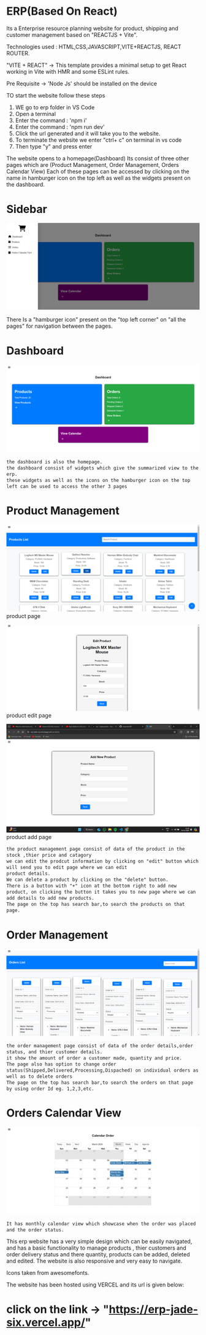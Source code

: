 # ERP(Based On React)

Its a Enterprise resource planning website for product, shipping and customer management based on "REACTJS + Vite".

Technologies used : HTML,CSS,JAVASCRIPT,VITE+REACTJS, REACT ROUTER.

"VITE + REACT" -> This template provides a minimal setup to get React working in Vite with HMR and some ESLint rules.

Pre Requisite -> 'Node Js' should be installed on the device

TO start the website follow these steps

1) WE go to erp folder in VS Code
2) Open a terminal
3) Enter the command : 'npm i'
4) Enter the command : 'npm run dev'
5) Click the url generated and it will take you to the website.
6) To terminate the website we enter "ctrl+ c" on terminal in vs code 
7) Then type "y" and press enter

The website opens to a homepage(Dashboard)
Its consist of three other pages which are (Product Management, Order Management, Orders Calendar View)
Each of these pages can be accessed by clicking on the name in hamburger icon on the top left as well as the widgets present on the dashboard.

# Sidebar

![side bar](screenshot/sidebaR.png)

There Is a "hamburger icon" present on the "top left corner" on "all the pages" for navigation between the pages.


# Dashboard

![dash board](screenshot/dashboarD.png)

	the dashboard is also the homepage.
	the dashboard consist of widgets which give the summarized view to the erp.
	these widgets as well as the icons on the hamburger icon on the top left can be used to access the other 3 pages

# Product Management

![Product Page](<screenshot/Product Page.png>)
product page

![edit page](<screenshot/edit page.png>)
product edit page

![add page](<screenshot/add page.png>)
product add page

	the product management page consist of data of the product in the stock ,thier price and catagory
	we can edit the prodcut information by clicking on "edit" button which will send you to edit page where we can edit 
	product details.
	We can delete a product by clicking on the "delete" button.
	There is a button with "+" icon at the bottom right to add new product, on clicking the button it takes you to new page where we can add details to add new products.
	The page on the top has search bar,to search the products on that page.

# Order Management

![order page](<screenshot/order page.png>)

	the order management page consist of data of the order details,order status, and thier customer details.
	it show the amount of order a customer made, quantity and price.
	The page also has option to change order status(Shipped,Delivered,Processing,Dispached) on individual orders as well as to delete orders
	The page on the top has search bar,to search the orders on that page by using order Id eg. 1,2,3,etc.

# Orders Calendar View

![Orders Calendar View](<screenshot/Orders Calander View.png>)

	It has monthly calendar view which showcase when the order was placed and the order status.


This erp website has a very simple design which can be easily navigated, and has a basic functionality to manage products , thier customers and order delivery status and there quantity, products can be added, deleted and edited.
The website is also responsive and very easy to navigate.

Icons taken from awesomefonts.

The website has been hosted using VERCEL and its url is given below:

# click on the link -> "https://erp-jade-six.vercel.app/"

